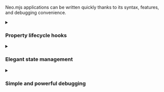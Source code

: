 Neo.mjs applications can be written quickly thanks to its syntax, features, and debugging convenience.


<details>
<summary><h3>Property lifecycle hooks</h3></summary>
Neo.mjs classes let you specify properties in a way that allows code to detect "before" and "after" changes, which makes it easy to handle value validation and transformation, and react to changes.
</details>

<details>
<summary><h3>Elegant state management</h3></summary>
Neo.mjs has elegant yet powerful state management features that make it easy to create shared, bindable data.
For example, if two components are bound to the same property, a change to the property will automatically be
applied to both components.
</details>

<details>
<summary><h3>Simple and powerful debugging</h3></summary>
Debugging is easy because Neo.mjs uses standard JavaScript, the Neo.mjs class config system, and built-in 
debugging tools. For example, while developing an application you can click on a component, and in the debugger
easily inspect the component and update its properties &mdash; these updates are immediately reflected in the running application.
</details>
